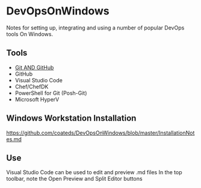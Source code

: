 # DevOpsOnWindows
Notes for setting up, integrating and using a number of popular DevOps tools On Windows.

## Tools
* <a href="https://github.com/coateds/DevOpsOnWindows/blob/edit-git-docs/UsingGitAndGitHub.md">Git AND GitHub</a>
* GitHub
* Visual Studio Code
* Chef/ChefDK
* PowerShell for Git (Posh-Git)
* Microsoft HyperV

## Windows Workstation Installation
https://github.com/coateds/DevOpsOnWindows/blob/master/InstallationNotes.md

## Use
Visual Studio Code can be used to edit and preview .md files
In the top toolbar, note the Open Preview and Split Editor buttons